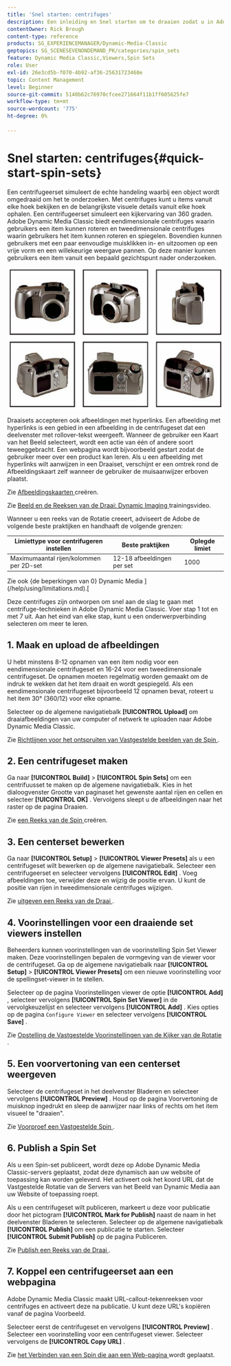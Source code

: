 ```yaml
---
title: 'Snel starten: centrifuges'
description: Een inleiding en Snel starten om te draaien zodat u in Adobe Dynamic Media Classic snel aan de slag kunt.
contentOwner: Rick Brough
content-type: reference
products: SG_EXPERIENCEMANAGER/Dynamic-Media-Classic
geptopics: SG_SCENESEVENONDEMAND_PK/categories/spin_sets
feature: Dynamic Media Classic,Viewers,Spin Sets
role: User
exl-id: 26e3cd5b-f070-4b92-af36-25631723460e
topic: Content Management
level: Beginner
source-git-commit: 5140b62c76970cfcee271664f11b1ff605625fe7
workflow-type: tm+mt
source-wordcount: '775'
ht-degree: 0%

---
```


# Snel starten: centrifuges{#quick-start-spin-sets}

Een centrifugeerset simuleert de echte handeling waarbij een object wordt omgedraaid om het te onderzoeken. Met centrifuges kunt u items vanuit elke hoek bekijken en de belangrijkste visuele details vanuit elke hoek ophalen. Een centrifugeerset simuleert een kijkervaring van 360 graden. Adobe Dynamic Media Classic biedt eendimensionale centrifuges waarin gebruikers een item kunnen roteren en tweedimensionale centrifuges waarin gebruikers het item kunnen roteren en spiegelen. Bovendien kunnen gebruikers met een paar eenvoudige muisklikken in- en uitzoomen op een vrije vorm en een willekeurige weergave pannen. Op deze manier kunnen gebruikers een item vanuit een bepaald gezichtspunt nader onderzoeken.

![ Beelden voor een Reeks van de Draai.](/help/using/assets/spin_set.png)

Draaisets accepteren ook afbeeldingen met hyperlinks. Een afbeelding met hyperlinks is een gebied in een afbeelding in de centrifugeset dat een deelvenster met rollover-tekst weergeeft. Wanneer de gebruiker een Kaart van het Beeld selecteert, wordt een actie van één of andere soort teweeggebracht. Een webpagina wordt bijvoorbeeld gestart zodat de gebruiker meer over een product kan leren. Als u een afbeelding met hyperlinks wilt aanwijzen in een Draaiset, verschijnt er een omtrek rond de Afbeeldingskaart zelf wanneer de gebruiker de muisaanwijzer erboven plaatst.

Zie [ Afbeeldingskaarten ](creating-image-maps.md) creëren.

Zie [ Beeld en de Reeksen van de Draai: Dynamic Imaging ](https://s7d5.scene7.com/s7viewers/html5/VideoViewer.html?videoserverurl=https://s7d5.scene7.com/is/content/&amp;emailurl=https://s7d5.scene7.com/s7/emailFriend&amp;serverUrl=https://s7d5.scene7.com/is/image/&amp;config=Scene7SharedAssets/Universal_HTML5_Video&amp;contenturl=https://s7d5.scene7.com/skins/&amp;asset=S7tutorials/556_Image%20&amp;%20Spin%20Sets_converted%20renamed_Dynamic%20Imaging-AVS) trainingsvideo.

Wanneer u een reeks van de Rotatie creeert, adviseert de Adobe de volgende beste praktijken en handhaaft de volgende grenzen:

| Limiettype voor centrifugeren instellen | Beste praktijken | Oplegde limiet |
| --- | --- | --- |
| Maximumaantal rijen/kolommen per 2D-set | 12-18 afbeeldingen per set | 1000 |

Zie ook {de beperkingen van 0} Dynamic Media ](/help/using/limitations.md).[

Deze centrifuges zijn ontworpen om snel aan de slag te gaan met centrifuge-technieken in Adobe Dynamic Media Classic. Voer stap 1 tot en met 7 uit. Aan het eind van elke stap, kunt u een onderwerpverbinding selecteren om meer te leren.

## 1. Maak en upload de afbeeldingen

U hebt minstens 8-12 opnamen van een item nodig voor een eendimensionale centrifugeset en 16-24 voor een tweedimensionale centrifugeset. De opnamen moeten regelmatig worden gemaakt om de indruk te wekken dat het item draait en wordt gespiegeld. Als een eendimensionale centrifugeset bijvoorbeeld 12 opnamen bevat, roteert u het item 30° (360/12) voor elke opname.

Selecteer op de algemene navigatiebalk **[!UICONTROL Upload]** om draaiafbeeldingen van uw computer of netwerk te uploaden naar Adobe Dynamic Media Classic.

Zie [ Richtlijnen voor het ontspruiten van Vastgestelde beelden van de Spin ](creating-spin-set.md#guidelines-for-shooting-spin-set-images).

## 2. Een centrifugeset maken

Ga naar **[!UICONTROL Build]** > **[!UICONTROL Spin Sets]** om een centrifuusset te maken op de algemene navigatiebalk. Kies in het dialoogvenster Grootte van paginaset het gewenste aantal rijen en cellen en selecteer **[!UICONTROL OK]** . Vervolgens sleept u de afbeeldingen naar het raster op de pagina Draaien.

Zie [ een Reeks van de Spin ](creating-spin-set.md#creating-a-spin-set) creëren.

## 3. Een centerset bewerken

Ga naar **[!UICONTROL Setup]** > **[!UICONTROL Viewer Presets]** als u een centrifugeset wilt bewerken op de algemene navigatiebalk. Selecteer een centrifugeerset en selecteer vervolgens **[!UICONTROL Edit]** . Voeg afbeeldingen toe, verwijder deze en wijzig de positie ervan. U kunt de positie van rijen in tweedimensionale centrifuges wijzigen.

Zie [ uitgeven een Reeks van de Draai ](creating-spin-set.md#editing-a-spin-set).

## 4. Voorinstellingen voor een draaiende set viewers instellen

Beheerders kunnen voorinstellingen van de voorinstelling Spin Set Viewer maken. Deze voorinstellingen bepalen de vormgeving van de viewer voor de centrifugeset. Ga op de algemene navigatiebalk naar **[!UICONTROL Setup]** > **[!UICONTROL Viewer Presets]** om een nieuwe voorinstelling voor de spellingset-viewer in te stellen.

Selecteer op de pagina Voorinstellingen viewer de optie **[!UICONTROL Add]** , selecteer vervolgens **[!UICONTROL Spin Set Viewer]** in de vervolgkeuzelijst en selecteer vervolgens **[!UICONTROL Add]** . Kies opties op de pagina `Configure Viewer` en selecteer vervolgens **[!UICONTROL Save]** .

Zie [ Opstelling de Vastgestelde Voorinstellingen van de Kijker van de Rotatie ](setting-spin-set-viewer-presets.md#setting-up-spin-set-viewer-presets).

## 5. Een voorvertoning van een centerset weergeven

Selecteer de centrifugeset in het deelvenster Bladeren en selecteer vervolgens **[!UICONTROL Preview]** . Houd op de pagina Voorvertoning de muisknop ingedrukt en sleep de aanwijzer naar links of rechts om het item visueel te &quot;draaien&quot;.

Zie [ Voorproef een Vastgestelde Spin ](previewing-spin-set.md#previewing-a-spin-set).

## 6. Publish a Spin Set

Als u een Spin-set publiceert, wordt deze op Adobe Dynamic Media Classic-servers geplaatst, zodat deze dynamisch aan uw website of toepassing kan worden geleverd. Het activeert ook het koord URL dat de Vastgestelde Rotatie van de Servers van het Beeld van Dynamic Media aan uw Website of toepassing roept.

Als u een centrifugeset wilt publiceren, markeert u deze voor publicatie door het pictogram **[!UICONTROL Mark for Publish]** naast de naam in het deelvenster Bladeren te selecteren. Selecteer op de algemene navigatiebalk **[!UICONTROL Publish]** om een publicatie te starten. Selecteer **[!UICONTROL Submit Publish]** op de pagina Publiceren.

Zie [ Publish een Reeks van de Draai ](publishing-spin-set.md#publishing-a-spin-set).

## 7. Koppel een centrifugeerset aan een webpagina

Adobe Dynamic Media Classic maakt URL-callout-tekenreeksen voor centrifuges en activeert deze na publicatie. U kunt deze URL&#39;s kopiëren vanaf de pagina Voorbeeld.

Selecteer eerst de centrifugeset en vervolgens **[!UICONTROL Preview]** . Selecteer een voorinstelling voor een centrifugeset viewer. Selecteer vervolgens de **[!UICONTROL Copy URL]** .

Zie [ het Verbinden van een Spin die aan een Web-pagina ](linking-spin-set-web-page.md#linking-a-spin-set-to-a-web-page) wordt geplaatst.
